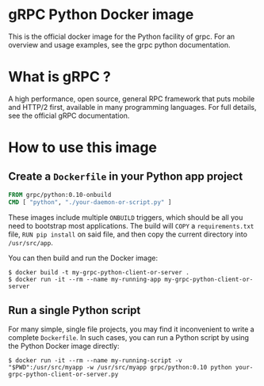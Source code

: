 # gRPC Python Docker image

This is the official docker image for the Python facility of grpc.  For an
overview and usage examples, see the grpc python documentation.

# What is gRPC ?

A high performance, open source, general RPC framework that puts mobile and
HTTP/2 first, available in many programming languages.  For full details, see
the official gRPC documentation.


# How to use this image

## Create a `Dockerfile` in your Python app project


```dockerfile
FROM grpc/python:0.10-onbuild
CMD [ "python", "./your-daemon-or-script.py" ]
```

These images include multiple `ONBUILD` triggers, which should be all you need
to bootstrap most applications. The build will `COPY` a `requirements.txt` file,
`RUN pip install` on said file, and then copy the current directory into
`/usr/src/app`.

You can then build and run the Docker image:

```console
$ docker build -t my-grpc-python-client-or-server .
$ docker run -it --rm --name my-running-app my-grpc-python-client-or-server
```

## Run a single Python script

For many simple, single file projects, you may find it inconvenient to write a
complete `Dockerfile`. In such cases, you can run a Python script by using the
Python Docker image directly:


```console
$ docker run -it --rm --name my-running-script -v "$PWD":/usr/src/myapp -w /usr/src/myapp grpc/python:0.10 python your-grpc-python-client-or-server.py
```

[grpc]:http:/grpc.io
[grpc documentation]:http://www.grpc.io/docs/
[grpc python documentation]:http://www.grpc.io/docs/tutorials/basic/python.html
